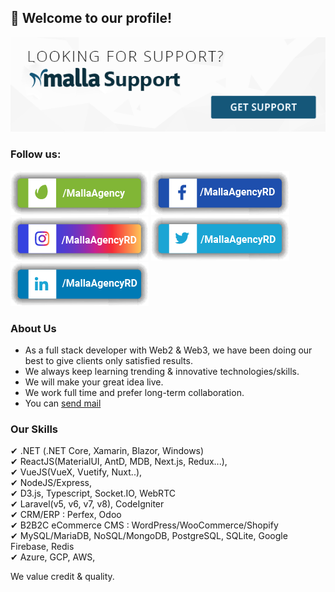 ## 👋 Welcome to our profile!   
<p>
    <a href="mailto:info@malla.agency" rel="nofollow"><img src="https://github.com/mallaagency/static-site/raw/main/support.png" alt="Malla Agency" /></a>
</p>

### Follow us:
<p>
    <a href="https://codecanyon.net/user/mallaagency/follow"><img src="https://github.com/mallaagency/static-site/raw/main/envato.png" alt="Stay In Contact with Perfex CRM" /></a>
    <a href="https://www.facebook.com/mallaagencyrd/" rel="nofollow"><img src="https://github.com/mallaagency/static-site/raw/main/facebook.png" alt="Stay In Contact with Perfex CRM" /></a>
    <a href="https://www.instagram.com/mallaagencyRD/" rel="nofollow"><img src="https://github.com/mallaagency/static-site/raw/main/instagram.png" alt="Stay In Contact with Perfex CRM" /></a> 
    <a href="https://twitter.com/mallaagencyrd" rel="nofollow"><img src="https://github.com/mallaagency/static-site/raw/main/twitter.png" alt="Stay In Contact with Perfex CRM" /></a>
    <a href="https://www.linkedin.com/company/mallaagencyrd" rel="nofollow"><img src="https://github.com/mallaagency/static-site/raw/main/linkedin.png" alt="Stay In Contact with Perfex CRM" /></a>
</p>

### About Us
- As a full stack developer with Web2 & Web3, we have been doing our best to give clients only satisfied results.
- We always keep learning trending & innovative technologies/skills.
- We will make your great idea live.
- We work full time and prefer long-term collaboration.
- You can [send mail](mailto:info@malla.agency) 

### Our Skills 
✔ .NET (.NET Core, Xamarin, Blazor, Windows)  
✔ ReactJS(MaterialUI, AntD, MDB, Next.js, Redux...),  
✔ VueJS(VueX, Vuetify, Nuxt..),  
✔ NodeJS/Express,  
✔ D3.js, Typescript, Socket.IO, WebRTC  
✔ Laravel(v5, v6, v7, v8), CodeIgniter  
✔ CRM/ERP : Perfex, Odoo  
✔ B2B2C eCommerce CMS : WordPress/WooCommerce/Shopify  
✔ MySQL/MariaDB, NoSQL/MongoDB, PostgreSQL, SQLite, Google Firebase, Redis    
✔ Azure, GCP, AWS,  

We value credit & quality.  

